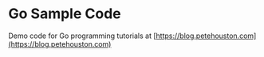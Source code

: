 # Go Sample Code

Demo code for Go programming tutorials at [https://blog.petehouston.com](https://blog.petehouston.com)